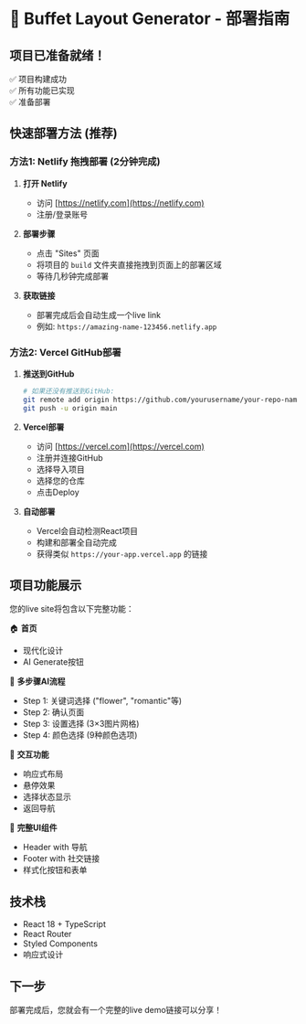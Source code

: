 # 🚀 Buffet Layout Generator - 部署指南

## 项目已准备就绪！
✅ 项目构建成功  
✅ 所有功能已实现  
✅ 准备部署

## 快速部署方法 (推荐)

### 方法1: Netlify 拖拽部署 (2分钟完成)

1. **打开 Netlify**
   - 访问 [https://netlify.com](https://netlify.com)
   - 注册/登录账号

2. **部署步骤**
   - 点击 "Sites" 页面
   - 将项目的 `build` 文件夹直接拖拽到页面上的部署区域
   - 等待几秒钟完成部署

3. **获取链接**
   - 部署完成后会自动生成一个live link
   - 例如: `https://amazing-name-123456.netlify.app`

### 方法2: Vercel GitHub部署

1. **推送到GitHub**
   ```bash
   # 如果还没有推送到GitHub:
   git remote add origin https://github.com/yourusername/your-repo-name.git
   git push -u origin main
   ```

2. **Vercel部署**
   - 访问 [https://vercel.com](https://vercel.com)
   - 注册并连接GitHub
   - 选择导入项目
   - 选择您的仓库
   - 点击Deploy

3. **自动部署**
   - Vercel会自动检测React项目
   - 构建和部署全自动完成
   - 获得类似 `https://your-app.vercel.app` 的链接

## 项目功能展示

您的live site将包含以下完整功能：

🏠 **首页**
- 现代化设计
- AI Generate按钮

🎯 **多步骤AI流程**
- Step 1: 关键词选择 ("flower", "romantic"等)
- Step 2: 确认页面
- Step 3: 设置选择 (3×3图片网格)
- Step 4: 颜色选择 (9种颜色选项)

🎨 **交互功能**
- 响应式布局
- 悬停效果
- 选择状态显示
- 返回导航

📱 **完整UI组件**
- Header with 导航
- Footer with 社交链接
- 样式化按钮和表单

## 技术栈
- React 18 + TypeScript
- React Router
- Styled Components
- 响应式设计

## 下一步
部署完成后，您就会有一个完整的live demo链接可以分享！ 